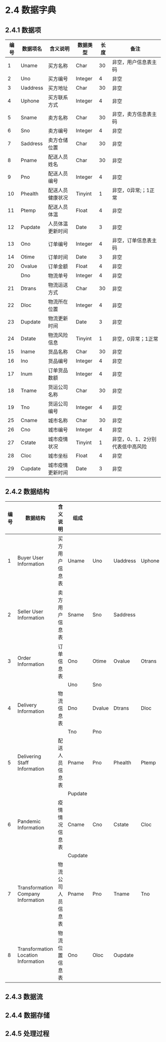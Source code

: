 # 2.4 数据字典
## 2.4.1 数据项
| 编号 | 数据项名 | 含义说明         | 数据类型 | 长度 | 备注                            |
|------|----------|------------------|----------|------|---------------------------------|
| 1    | Uname    | 买方名称         | Char     | 30   | 非空，用户信息表主码            |
| 2    | Uno      | 买方编号         | Integer  | 4    | 非空                            |
| 3    | Uaddress | 买方地址         | Char     | 30   | 非空                            |
| 4    | Uphone   | 买方联系方式     | Integer  | 4    | 非空                            |
| 5    | Sname    | 卖方名称         | Char     | 30   | 非空，卖方信息表主码            |
| 6    | Sno      | 卖方编号         | Integer  | 4    | 非空                            |
| 7    | Saddress | 卖方仓储位置     | Char     | 30   | 非空                            |
| 8    | Pname    | 配送人员姓名     | Char     | 30   | 非空                            |
| 9    | Pno      | 配送人员编号     | Integer  | 4    | 非空                            |
| 10   | Phealth  | 配送人员健康状况 | Tinyint  | 1    | 非空，0异常;；1正常             |
| 11   | Ptemp    | 配送人员体温     | Float    | 4    | 非空                            |
| 12   | Pupdate  | 人员体温更新时间 | Date     | 3    | 非空                            |
| 13   | Ono      | 订单编号         | Integer  | 4    | 非空，订单信息表主码            |
| 14   | Otime    | 订单时间         | Date     | 3    | 非空                            |
| 20   | Ovalue   | 订单金额         | Float    | 4    | 非空                            |
| 　   | Dno      | 物流单号         | Integer  | 4    | 非空                            |
| 21   | Dtrans   | 物流运送方式     | Char     | 30   | 非空                            |
| 22   | Dloc     | 物流所在位置     | Integer  | 4    | 非空                            |
| 23   | Dupdate  | 物流更新时间     | Date     | 3    | 非空                            |
| 24   | Dstate   | 物流风险信息     | Tinyint  | 1    | 非空，0异常；1正常              |
| 15   | Iname    | 货品名称         | Char     | 30   | 非空                            |
| 16   | Ino      | 货品编号         | Integer  | 4    | 非空                            |
| 17   | Inum     | 订单货品数额     | Integer  | 4    | 非空                            |
| 18   | Tname    | 货运公司名称     | Char     | 30   | 非空                            |
| 19   | Tno      | 货运公司编号     | Integer  | 4    | 非空                            |
| 25   | Cname    | 城市名称         | Char     | 30   | 非空                            |
| 26   | Cno      | 城市编号         | Integer  | 4    | 非空                            |
| 27   | Cstate   | 城市疫情状况     | Tinyint  | 1    | 非空，0、1、2分别代表低中高风险 |
| 28   | Cloc     | 城市坐标         | Float    | 4    | 非空                            |
| 29   | Cupdate  | 城市疫情更新时间 | Date     | 3    | 非空                            |


## 2.4.2 数据结构
| 编号 | 数据结构                              | 含义说明           | 组成    | 　     | 　       | 　     |
|------|---------------------------------------|--------------------|---------|--------|----------|--------|
| 1    | Buyer   User Information              | 买方用户信息表     | Uname   | Uno    | Uaddress | Uphone |
| 2    | Seller   User Information             | 卖方用户信息表     | Sname   | Sno    | Saddress | 　     |
| 3    | Order   Information                   | 订单信息表         | Ono     | Otime  | Ovalue   | Otrans |
| 　   | 　                                    | 　                 | Uno     | Sno    | 　       | 　     |
| 4    | Delivery   Information                | 物流信息表         | Dno     | Dvalue | Dtrans   | Dloc   |
| 　   | 　                                    | 　                 | Tno     | Pno    | 　       | 　     |
| 5    | Delivering   Staff Information        | 配送人员信息表     | Pname   | Pno    | Phealth  | Ptemp  |
| 　   | 　                                    | 　                 | Pupdate | 　     | 　       | 　     |
| 6    | Pandemic   Information                | 疫情情况信息表     | Cname   | Cno    | Cstate   | Cloc   |
| 　   | 　                                    | 　                 | Cupdate | 　     | 　       | 　     |
| 7    | Transformation   Company Information  | 物流公司人员信息表 | Pname   | Pno    | Tname    | Tno    |
| 8    | Transformation   Location Information | 物流位置信息表     | Ono     | Oloc   | Oupdate  | 　     |

## 2.4.3 数据流


## 2.4.4 数据存储


## 2.4.5 处理过程
